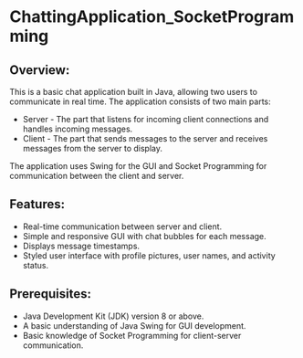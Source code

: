 # ChattingApplication_SocketProgramming
## Overview:
This is a basic chat application built in Java, allowing two users to communicate in real time. The application consists of two main parts:

* Server - The part that listens for incoming client connections and handles incoming messages.
* Client - The part that sends messages to the server and receives messages from the server to display.

The application uses Swing for the GUI and Socket Programming for communication between the client and server.

## Features:
* Real-time communication between server and client.
* Simple and responsive GUI with chat bubbles for each message.
* Displays message timestamps.
* Styled user interface with profile pictures, user names, and activity status.

## Prerequisites:
* Java Development Kit (JDK) version 8 or above.
* A basic understanding of Java Swing for GUI development.
* Basic knowledge of Socket Programming for client-server communication.
